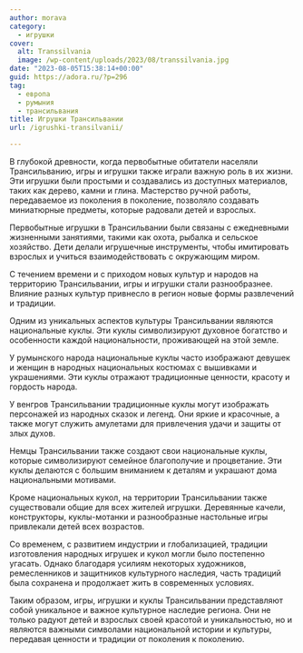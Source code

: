 ```yaml
---
author: morava
category:
  - игрушки
cover:
  alt: Transsilvania
  image: /wp-content/uploads/2023/08/transsilvania.jpg
date: "2023-08-05T15:38:14+00:00"
guid: https://adora.ru/?p=296
tag:
  - европа
  - румыния
  - трансильвания
title: Игрушки Трансильвании
url: /igrushki-transilvanii/

---
```

В глубокой древности, когда первобытные обитатели населяли Трансильванию, игры и игрушки также играли важную роль в их жизни. Эти игрушки были простыми и создавались из доступных материалов, таких как дерево, камни и глина. Мастерство ручной работы, передаваемое из поколения в поколение, позволяло создавать миниатюрные предметы, которые радовали детей и взрослых.

Первобытные игрушки в Трансильвании были связаны с ежедневными жизненными занятиями, такими как охота, рыбалка и сельское хозяйство. Дети делали игрушечные инструменты, чтобы имитировать взрослых и учиться взаимодействовать с окружающим миром.

С течением времени и с приходом новых культур и народов на территорию Трансильвании, игры и игрушки стали разнообразнее. Влияние разных культур привнесло в регион новые формы развлечений и традиции.

Одним из уникальных аспектов культуры Трансильвании являются национальные куклы. Эти куклы символизируют духовное богатство и особенности каждой национальности, проживающей на этой земле.

У румынского народа национальные куклы часто изображают девушек и женщин в народных национальных костюмах с вышивками и украшениями. Эти куклы отражают традиционные ценности, красоту и гордость народа.

У венгров Трансильвании традиционные куклы могут изображать персонажей из народных сказок и легенд. Они яркие и красочные, а также могут служить амулетами для привлечения удачи и защиты от злых духов.

Немцы Трансильвании также создают свои национальные куклы, которые символизируют семейное благополучие и процветание. Эти куклы делаются с большим вниманием к деталям и украшают дома национальными мотивами.

Кроме национальных кукол, на территории Трансильвании также существовали общие для всех жителей игрушки. Деревянные качели, конструкторы, куклы-мотанки и разнообразные настольные игры привлекали детей всех возрастов.

Со временем, с развитием индустрии и глобализацией, традиции изготовления народных игрушек и кукол могли было постепенно угасать. Однако благодаря усилиям некоторых художников, ремесленников и защитников культурного наследия, часть традиций была сохранена и продолжает жить в современных условиях.

Таким образом, игры, игрушки и куклы Трансильвании представляют собой уникальное и важное культурное наследие региона. Они не только радуют детей и взрослых своей красотой и уникальностью, но и являются важными символами национальной истории и культуры, передавая ценности и традиции от поколения к поколению.
